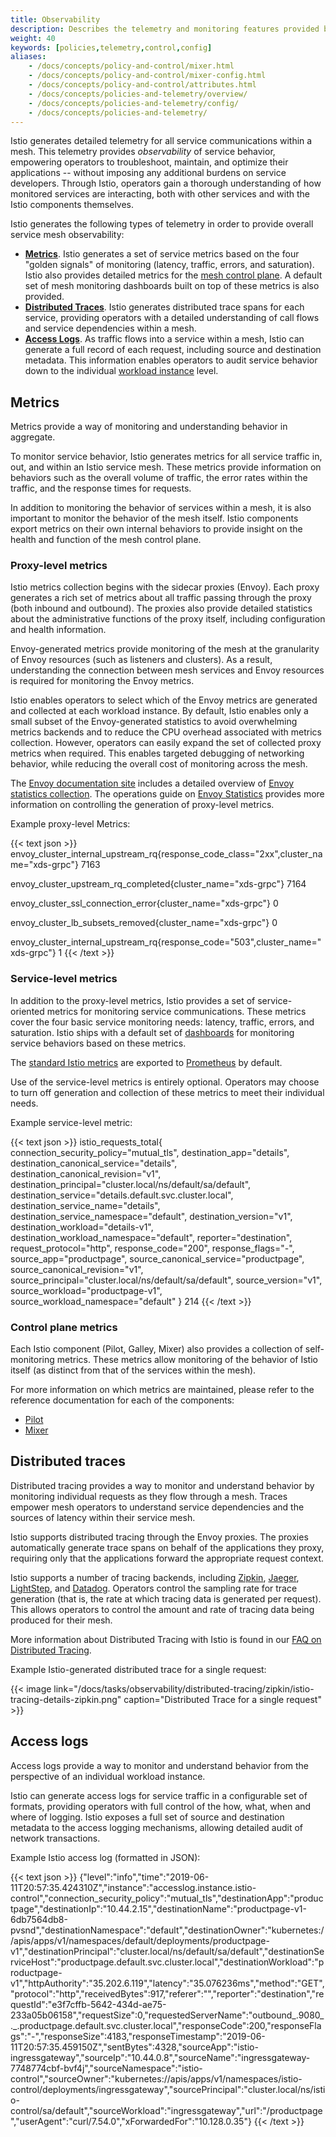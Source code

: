 ```yaml
---
title: Observability
description: Describes the telemetry and monitoring features provided by Istio.
weight: 40
keywords: [policies,telemetry,control,config]
aliases:
    - /docs/concepts/policy-and-control/mixer.html
    - /docs/concepts/policy-and-control/mixer-config.html
    - /docs/concepts/policy-and-control/attributes.html
    - /docs/concepts/policies-and-telemetry/overview/
    - /docs/concepts/policies-and-telemetry/config/
    - /docs/concepts/policies-and-telemetry/
---
```


Istio generates detailed telemetry for all service communications within a mesh. This telemetry provides *observability* of service behavior,
empowering operators to troubleshoot, maintain, and optimize their applications -- without imposing any additional burdens on service developers. Through
Istio, operators gain a thorough understanding of how monitored services are interacting, both with other services and with the Istio components themselves.

Istio generates the following types of telemetry in order to provide overall service mesh observability:

- [**Metrics**](#metrics). Istio generates a set of service metrics based on the four "golden signals" of monitoring (latency, traffic, errors, and
  saturation). Istio also provides detailed metrics for the [mesh control plane](/docs/ops/deployment/architecture/).
  A default set of mesh monitoring dashboards built on top of these metrics is also provided.
- [**Distributed Traces**](#distributed-traces). Istio generates distributed trace spans for each service, providing operators with a detailed understanding
  of call flows and service dependencies within a mesh.
- [**Access Logs**](#access-logs). As traffic flows into a service within a mesh, Istio can generate a full record of each request, including source and
  destination metadata. This information enables operators to audit service behavior down to the individual
  [workload instance](/docs/reference/glossary/#workload-instance) level.

## Metrics

Metrics provide a way of monitoring and understanding behavior in aggregate.

To monitor service behavior, Istio generates metrics for all service traffic in, out, and within an Istio service mesh. These metrics provide information on
behaviors such as the overall volume of traffic, the error rates within the traffic, and the response times for requests.

In addition to monitoring the behavior of services within a mesh, it is also important to monitor the behavior of the mesh itself. Istio components export
metrics on their own internal behaviors to provide insight on the health and function of the mesh control plane.

### Proxy-level metrics

Istio metrics collection begins with the sidecar proxies (Envoy). Each proxy generates a rich set of metrics about all traffic passing through the proxy (both
inbound and outbound). The proxies also provide detailed statistics about the administrative functions of the proxy itself, including configuration and health
information.

Envoy-generated metrics provide monitoring of the mesh at the granularity of Envoy resources (such as listeners and clusters). As a result, understanding the
connection between mesh services and Envoy resources is required for monitoring the Envoy metrics.

Istio enables operators to select which of the Envoy metrics are generated and collected at each workload instance. By default, Istio enables only a small
subset of the Envoy-generated statistics to avoid overwhelming metrics backends and to reduce the CPU overhead associated with metrics collection. However,
operators can easily expand the set of collected proxy metrics when required. This enables targeted debugging of networking behavior, while reducing the
overall cost of monitoring across the mesh.

The [Envoy documentation site](https://www.envoyproxy.io/docs/envoy/latest/) includes a detailed overview of [Envoy statistics collection](https://www.envoyproxy.io/docs/envoy/latest/intro/arch_overview/observability/statistics.html?highlight=statistics).
The operations guide on [Envoy Statistics](/docs/ops/diagnostic-tools/proxy-cmd/) provides more information on controlling the generation of proxy-level metrics.

Example proxy-level Metrics:

{{< text json >}}
envoy_cluster_internal_upstream_rq{response_code_class="2xx",cluster_name="xds-grpc"} 7163

envoy_cluster_upstream_rq_completed{cluster_name="xds-grpc"} 7164

envoy_cluster_ssl_connection_error{cluster_name="xds-grpc"} 0

envoy_cluster_lb_subsets_removed{cluster_name="xds-grpc"} 0

envoy_cluster_internal_upstream_rq{response_code="503",cluster_name="xds-grpc"} 1
{{< /text >}}

### Service-level metrics

In addition to the proxy-level metrics, Istio provides a set of service-oriented metrics for monitoring service communications. These metrics cover the four
basic service monitoring needs: latency, traffic, errors, and saturation. Istio ships with a default set of
[dashboards](/docs/tasks/observability/metrics/using-istio-dashboard/) for monitoring service behaviors based on these metrics.

The [standard Istio metrics](/docs/reference/config/policy-and-telemetry/metrics/) are
exported to [Prometheus](/docs/reference/config/policy-and-telemetry/adapters/prometheus/) by default.

Use of the service-level metrics is entirely optional. Operators may choose to turn off generation and collection of these metrics to meet their individual
needs.

Example service-level metric:

{{< text json >}}
istio_requests_total{
  connection_security_policy="mutual_tls",
  destination_app="details",
  destination_canonical_service="details",
  destination_canonical_revision="v1",
  destination_principal="cluster.local/ns/default/sa/default",
  destination_service="details.default.svc.cluster.local",
  destination_service_name="details",
  destination_service_namespace="default",
  destination_version="v1",
  destination_workload="details-v1",
  destination_workload_namespace="default",
  reporter="destination",
  request_protocol="http",
  response_code="200",
  response_flags="-",
  source_app="productpage",
  source_canonical_service="productpage",
  source_canonical_revision="v1",
  source_principal="cluster.local/ns/default/sa/default",
  source_version="v1",
  source_workload="productpage-v1",
  source_workload_namespace="default"
} 214
{{< /text >}}

### Control plane metrics

Each Istio component (Pilot, Galley, Mixer) also provides a collection of self-monitoring metrics. These metrics allow monitoring of the behavior
of Istio itself (as distinct from that of the services within the mesh).

For more information on which metrics are maintained, please refer to the reference documentation for each of the components:

- [Pilot](/docs/reference/commands/pilot-discovery/#metrics)
- [Mixer](/docs/reference/commands/mixs/#metrics)

## Distributed traces

Distributed tracing provides a way to monitor and understand behavior by monitoring individual requests as they flow through a mesh.
Traces empower mesh operators to understand service dependencies and the sources of latency within their service mesh.

Istio supports distributed tracing through the Envoy proxies. The proxies automatically generate trace spans on behalf of the applications they proxy,
requiring only that the applications forward the appropriate request context.

Istio supports a number of tracing backends, including [Zipkin](/docs/tasks/observability/distributed-tracing/zipkin/),
[Jaeger](/docs/tasks/observability/distributed-tracing/jaeger/), [LightStep](/docs/tasks/observability/distributed-tracing/lightstep/), and
[Datadog](https://www.datadoghq.com/blog/monitor-istio-with-datadog/). Operators control the sampling rate for trace generation (that is, the rate at
which tracing data is generated per request). This allows operators to control the amount and rate of tracing data being produced for their mesh.

More information about Distributed Tracing with Istio is found in our [FAQ on Distributed Tracing](/faq/distributed-tracing/).

Example Istio-generated distributed trace for a single request:

{{< image link="/docs/tasks/observability/distributed-tracing/zipkin/istio-tracing-details-zipkin.png" caption="Distributed Trace for a single request" >}}

## Access logs

Access logs provide a way to monitor and understand behavior from the perspective of an individual workload instance.

Istio can generate access logs for service traffic in a configurable set of formats, providing operators with full control of the how, what, when and where of
logging. Istio exposes a full set of source and destination metadata to the access logging mechanisms, allowing detailed audit of network transactions.

Example Istio access log (formatted in JSON):

{{< text json >}}
{"level":"info","time":"2019-06-11T20:57:35.424310Z","instance":"accesslog.instance.istio-control","connection_security_policy":"mutual_tls","destinationApp":"productpage","destinationIp":"10.44.2.15","destinationName":"productpage-v1-6db7564db8-pvsnd","destinationNamespace":"default","destinationOwner":"kubernetes://apis/apps/v1/namespaces/default/deployments/productpage-v1","destinationPrincipal":"cluster.local/ns/default/sa/default","destinationServiceHost":"productpage.default.svc.cluster.local","destinationWorkload":"productpage-v1","httpAuthority":"35.202.6.119","latency":"35.076236ms","method":"GET","protocol":"http","receivedBytes":917,"referer":"","reporter":"destination","requestId":"e3f7cffb-5642-434d-ae75-233a05b06158","requestSize":0,"requestedServerName":"outbound_.9080_._.productpage.default.svc.cluster.local","responseCode":200,"responseFlags":"-","responseSize":4183,"responseTimestamp":"2019-06-11T20:57:35.459150Z","sentBytes":4328,"sourceApp":"istio-ingressgateway","sourceIp":"10.44.0.8","sourceName":"ingressgateway-7748774cbf-bvf4j","sourceNamespace":"istio-control","sourceOwner":"kubernetes://apis/apps/v1/namespaces/istio-control/deployments/ingressgateway","sourcePrincipal":"cluster.local/ns/istio-control/sa/default","sourceWorkload":"ingressgateway","url":"/productpage","userAgent":"curl/7.54.0","xForwardedFor":"10.128.0.35"}
{{< /text >}}
